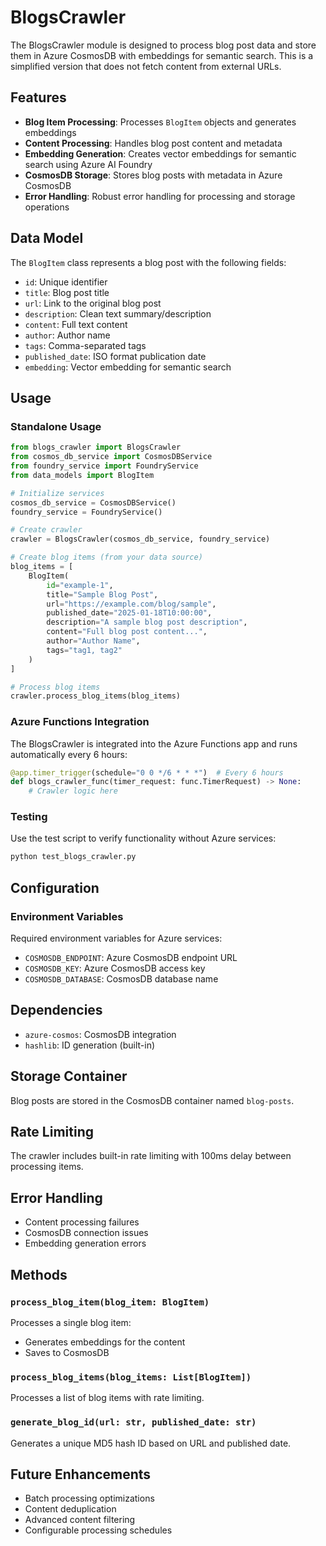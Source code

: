 # BlogsCrawler

The BlogsCrawler module is designed to process blog post data and store them in Azure CosmosDB with embeddings for semantic search. This is a simplified version that does not fetch content from external URLs.

## Features

- **Blog Item Processing**: Processes `BlogItem` objects and generates embeddings
- **Content Processing**: Handles blog post content and metadata
- **Embedding Generation**: Creates vector embeddings for semantic search using Azure AI Foundry
- **CosmosDB Storage**: Stores blog posts with metadata in Azure CosmosDB
- **Error Handling**: Robust error handling for processing and storage operations

## Data Model

The `BlogItem` class represents a blog post with the following fields:

- `id`: Unique identifier 
- `title`: Blog post title
- `url`: Link to the original blog post
- `description`: Clean text summary/description
- `content`: Full text content
- `author`: Author name
- `tags`: Comma-separated tags
- `published_date`: ISO format publication date
- `embedding`: Vector embedding for semantic search

## Usage

### Standalone Usage

```python
from blogs_crawler import BlogsCrawler
from cosmos_db_service import CosmosDBService
from foundry_service import FoundryService
from data_models import BlogItem

# Initialize services
cosmos_db_service = CosmosDBService()
foundry_service = FoundryService()

# Create crawler
crawler = BlogsCrawler(cosmos_db_service, foundry_service)

# Create blog items (from your data source)
blog_items = [
    BlogItem(
        id="example-1",
        title="Sample Blog Post",
        url="https://example.com/blog/sample",
        published_date="2025-01-18T10:00:00",
        description="A sample blog post description",
        content="Full blog post content...",
        author="Author Name",
        tags="tag1, tag2"
    )
]

# Process blog items
crawler.process_blog_items(blog_items)
```

### Azure Functions Integration

The BlogsCrawler is integrated into the Azure Functions app and runs automatically every 6 hours:

```python
@app.timer_trigger(schedule="0 0 */6 * * *")  # Every 6 hours
def blogs_crawler_func(timer_request: func.TimerRequest) -> None:
    # Crawler logic here
```

### Testing

Use the test script to verify functionality without Azure services:

```bash
python test_blogs_crawler.py
```

## Configuration

### Environment Variables

Required environment variables for Azure services:

- `COSMOSDB_ENDPOINT`: Azure CosmosDB endpoint URL
- `COSMOSDB_KEY`: Azure CosmosDB access key
- `COSMOSDB_DATABASE`: CosmosDB database name

## Dependencies

- `azure-cosmos`: CosmosDB integration
- `hashlib`: ID generation (built-in)

## Storage Container

Blog posts are stored in the CosmosDB container named `blog-posts`.

## Rate Limiting

The crawler includes built-in rate limiting with 100ms delay between processing items.

## Error Handling

- Content processing failures
- CosmosDB connection issues
- Embedding generation errors

## Methods

### `process_blog_item(blog_item: BlogItem)`

Processes a single blog item:
- Generates embeddings for the content
- Saves to CosmosDB

### `process_blog_items(blog_items: List[BlogItem])`

Processes a list of blog items with rate limiting.

### `generate_blog_id(url: str, published_date: str)`

Generates a unique MD5 hash ID based on URL and published date.

## Future Enhancements

- Batch processing optimizations
- Content deduplication
- Advanced content filtering
- Configurable processing schedules

